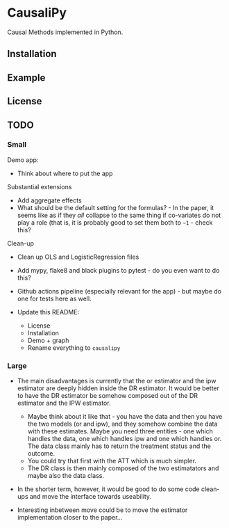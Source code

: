 # CausaliPy

Causal Methods implemented in Python.

## Installation

## Example

## License

## TODO

### Small

Demo app:
- Think about where to put the app

Substantial extensions
- Add aggregate effects
- What should be the default setting for the formulas? - In the paper, it seems
  like as if they _all_ collapse to the same thing if co-variates do not play a
  role (that is, it is probably good to set them both to `~1` - check this?


Clean-up
- Clean up OLS and LogisticRegression files 
- Add mypy, flake8 and black plugins to pytest - do you even want to do this?
- Github actions pipeline (especially relevant for the app) - but maybe do one
  for tests here as well.

- Update this README:
  - License
  - Installation
  - Demo + graph
  - Rename everything to `causalipy`



### Large

- The main disadvantages is currently that the or estimator and the ipw
  estimator are deeply hidden inside the DR estimator. It would be better to
  have the DR estimator be somehow composed out of the DR estimator and the IPW
  estimator.
  - Maybe think about it like that - you have the data and then you have the two
    models (or and ipw), and they somehow combine the data with these estimates.
    Maybe you need three entities - one which handles the data, one which
    handles ipw and one which handles or. The data class mainly has to return
    the treatment status and the outcome.
  - You could try that first with the ATT which is much simpler. 
  - The DR class is then mainly composed of the two estimatators and maybe also
    the data class.

- In the shorter term, however, it would be good to do some code clean-ups and
  move the interface towards useability.

- Interesting inbetween move could be to move the estimator implementation
  closer to the paper...

